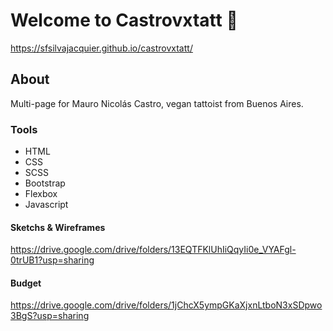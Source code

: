 # Welcome to Castrovxtatt :paw_prints:
https://sfsilvajacquier.github.io/castrovxtatt/
## About
Multi-page for Mauro Nicolás Castro, vegan tattoist from Buenos Aires.

### Tools
- HTML
- CSS
- SCSS
- Bootstrap
- Flexbox
- Javascript

#### Sketchs & Wireframes
https://drive.google.com/drive/folders/13EQTFKlUhIiQqyIi0e_VYAFgl-0trUB1?usp=sharing

#### Budget
https://drive.google.com/drive/folders/1jChcX5ympGKaXjxnLtboN3xSDpwo3BgS?usp=sharing
